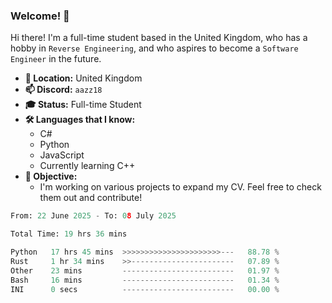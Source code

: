 ### Welcome! 👋

Hi there! I'm a full-time student based in the United Kingdom, who has a hobby in `Reverse Engineering`, and who aspires to become a `Software Engineer` in the future.

- **📍 Location:** United Kingdom
- **📫 Discord:** `aazz18`
- **🎓 Status:** Full-time Student
- **🛠️ Languages that I know:**
  - C#
  - Python
  - JavaScript
  - Currently learning C++
- **🎯 Objective:** 
  - I'm working on various projects to expand my CV. Feel free to check them out and contribute!


<!--START_SECTION:waka-->

```python
From: 22 June 2025 - To: 08 July 2025

Total Time: 19 hrs 36 mins

Python   17 hrs 45 mins  >>>>>>>>>>>>>>>>>>>>>>---   88.78 %
Rust     1 hr 34 mins    >>-----------------------   07.89 %
Other    23 mins         -------------------------   01.97 %
Bash     16 mins         -------------------------   01.34 %
INI      0 secs          -------------------------   00.00 %
```

<!--END_SECTION:waka-->
